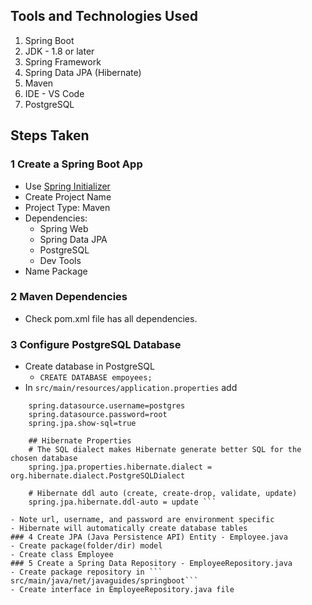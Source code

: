 ## Tools and Technologies Used
1. Spring Boot
2. JDK - 1.8 or later
3. Spring Framework
4. Spring Data JPA (Hibernate)
5. Maven
6. IDE - VS Code
7. PostgreSQL

## Steps Taken
### 1 Create a Spring Boot App
  - Use [Spring Initializer](https://start.spring.io/)
  - Create Project Name
  - Project Type: Maven
  - Dependencies:
    - Spring Web
    - Spring Data JPA
    - PostgreSQL
    - Dev Tools
  - Name Package
### 2 Maven Dependencies
  - Check pom.xml file has all dependencies.
### 3 Configure PostgreSQL Database
  - Create database in PostgreSQL
    - ``` CREATE DATABASE empoyees; ```
  - In ``` src/main/resources/application.properties ``` add 
  ``` spring.datasource.url=jdbc:postgresql://localhost:5432/employees
      spring.datasource.username=postgres
      spring.datasource.password=root
      spring.jpa.show-sql=true

      ## Hibernate Properties
      # The SQL dialect makes Hibernate generate better SQL for the chosen database
      spring.jpa.properties.hibernate.dialect = org.hibernate.dialect.PostgreSQLDialect

      # Hibernate ddl auto (create, create-drop, validate, update)
      spring.jpa.hibernate.ddl-auto = update ```

- Note url, username, and password are environment specific
- Hibernate will automatically create database tables
### 4 Create JPA (Java Persistence API) Entity - Employee.java
  - Create package(folder/dir) model
  - Create class Employee
### 5 Create a Spring Data Repository - EmployeeRepository.java
  - Create package repository in ``` src/main/java/net/javaguides/springboot``` 
  - Create interface in EmployeeRepository.java file